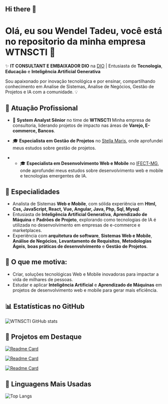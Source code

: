 ## Hi there 👋

# Olá, eu sou Wendel Tadeu, você está no repositorio da minha empresa WTNSCTI 👋

✨ **IT CONSULTANT E EMBAIXADOR DIO** na [DIO](https://digitalinnovation.one/) | Entusiasta de **Tecnologia**, **Educação** e **Inteligência Artificial Generativa**

Sou apaixonado por inovação tecnológica e por ensinar, compartilhando conhecimento em Analise de Sistemas, Analise de Negócios, Gestão de Projetos e IA com a comunidade. 💡

## 🏢 **Atuação Profissional**
- 🚀 **System Analyst Sênior** no time de **WTNSCTI** Minha empresa de consultoria, liderando projetos de impacto nas áreas de **Varejo, E-commerce, Bancos**.
  
- 🎓 **Especialista em Gestão de Projetos** no [Stella Maris](https://www.instagram.com/faculdadestellamarisoficial/), onde aprofundei meus estudos sobre gestão de projetos.

- - 🎓 **Especialista em Desenvolvimento Web e Mobile** no [IFECT-MG](https://www.ifsudestemg.edu.br/riopomba), onde aprofundei meus estudos sobre desenvolvimento web e mobile e tecnologias emergentes de IA.

## 📱 **Especialidades**
- Analista de Sistemas **Web e Mobile**, com sólida experiência em **Html, Css, JavaScript, React, Vue, Angular, Java, Php, Sql, Mysql**.
- Entusiasta de **Inteligência Artificial Generativa**, **Aprendizado de Máquina** e **Padrões de Projeto**, explorando como tecnologias de IA é utilizada no desenvolvimento em empresas de e-commerce e marketplaces.
- Experiência com **arquitetura de software**, **Sistemas Web e Mobile**, **Análise de Negócios**, **Levantamento de Requisitos**, **Metodologias Ágeis**, **boas práticas de desenvolvimento** e **Gestão de Projetos**.

## 🚀 **O que me motiva:**
- Criar, soluções tecnológicas Web e Mobile inovadoras para impactar a vida de milhares de pessoas.
- Estudar e aplicar **Inteligência Artificial** e **Aprendizado de Máquinas** em projetos de desenvolvimento web e mobile para gerar mais eficiência.

## 📊 **Estatísticas no GitHub**

![WTNSCTI GitHub stats](https://github-readme-stats.vercel.app/api?username=wtnscti&show_icons=true&theme=dark)

## 📌 **Projetos em Destaque**

[![Readme Card](https://github-readme-stats.vercel.app/api/pin/?username=wtnscti&repo=tcc-ifsuldestemg-web&theme=dark)]([https://github.com/wtnscti/tcc-ifsuldestemg-web)

[![Readme Card](https://github-readme-stats.vercel.app/api/pin/?username=wtnscti&repo=ticemtrilhas&theme=dark)]([https://github.com/wtnscti/ticemtrilhas)

[![Readme Card](https://github-readme-stats.vercel.app/api/pin/?username=wtnscti&repo=dio-lab-open-source&theme=dark)]([https://github.com/wtnscti/dio-lab-open-source)

## 🚀 **Linguagens Mais Usadas**

![Top Langs](https://github-readme-stats.vercel.app/api/top-langs/?username=wtnscti&layout=compact&theme=dark)

